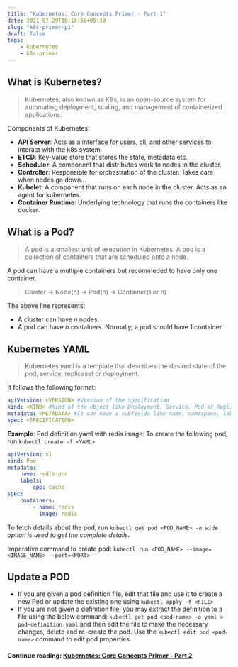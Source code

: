 ```yaml
---
title: "Kubernetes: Core Concepts Primer - Part 1"
date: 2021-07-29T10:16:56+05:30
slug: "k8s-primer-p1"
draft: false
tags: 
    - kubernetes
    - k8s-primer
---
```

## What is Kubernetes?
> Kubernetes, also known as K8s, is an open-source system for automating deployment, scaling, and management of containerized applications.

Components of Kubernetes:
- **API Server**: Acts as a interface for users, cli, and other services to interact with the k8s system
- **ETCD**: Key-Value store that stores the state, metadata etc.
- **Scheduler**: A component that distributes work to nodes in the cluster.
- **Controller**: Responsible for orchestration of the cluster. Takes care when nodes go down...
- **Kubelet**: A component that runs on each node in the cluster. Acts as an agent for kubernetes.
- **Container Runtime**: Underlying technology that runs the containers like docker.

## What is a Pod?
> A pod is a smallest unit of execution in Kubernetes. A pod is a collection of containers that are scheduled onto a node.

A pod can have a multiple containers but recommeded to have only one container.

> Cluster -> Node(n) -> Pod(n) -> Container(1 or n)

The above line represents:
- A cluster can have *n* nodes.
- A pod can have *n* containers. Normally, a pod should have 1 container.

## Kubernetes YAML

> Kubernetes yaml is a template that describes the desired state of the pod, service, replicaset or deployment.

It follows the following format:
```yaml
apiVersion: <VERSION> #Version of the specification
kind: <KIND> #Kind of the object like Deployment, Service, Pod or ReplicaSet.
metadata: <METADATA> #It can have a subfields like name, namespace, labels, annotations etc., whatever is supported by k8s.
spec: <SPECIFICATION>
```  

**Example**: Pod definition yaml with redis image:
To create the following pod, run `kubectl create -f <YAML>`
```yaml
apiVersion: v1
kind: Pod
metadata:
    name: redis-pod
    labels:
        app: cache
spec:
    containers:
        - name: redis
          image: redis
```

To fetch details about the pod, run `kubectl get pod <POD_NAME>`. *`-o wide` option is used to get the complete details.*

Imperative command to create pod: `kubectl run <POD_NAME> --image=<IMAGE_NAME> --port=<PORT>`

## Update a POD

- If you are given a pod definition file, edit that file and use it to create a new Pod or update the existing one using `kubectl apply -f <FILE>`
- If you are not given a definition file, you may extract the definition to a file using the below command:
`kubectl get pod <pod-name> -o yaml > pod-definition.yaml` and then edit the file to make the necessary changes, delete and re-create the pod.
Use the `kubectl edit pod <pod-name>` command to edit pod properties.

#### **Continue reading**:  [Kubernetes: Core Concepts Primer - Part 2](../k8s-primer-p2/)
